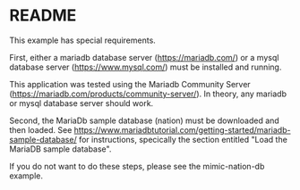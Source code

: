 # README

This example has special requirements.

First, either a mariadb database server (https://mariadb.com/) or a mysql database server (https://www.mysql.com/) must be installed and running.

This application was tested using the Mariadb Community Server (https://mariadb.com/products/community-server/). In theory, any mariadb or mysql database server should work.

Second, the MariaDb sample database (nation) must be downloaded and then loaded.  See https://www.mariadbtutorial.com/getting-started/mariadb-sample-database/ for instructions, specically the section entitled "Load the MariaDB sample database".

If you do not want to do these steps, please see the mimic-nation-db example.




